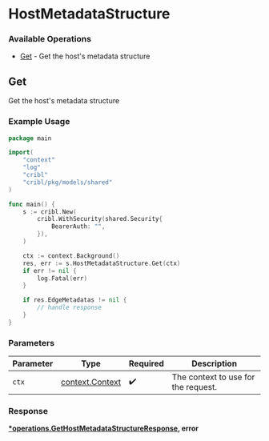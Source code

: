 # HostMetadataStructure

### Available Operations

* [Get](#get) - Get the host's metadata structure

## Get

Get the host's metadata structure

### Example Usage

```go
package main

import(
	"context"
	"log"
	"cribl"
	"cribl/pkg/models/shared"
)

func main() {
    s := cribl.New(
        cribl.WithSecurity(shared.Security{
            BearerAuth: "",
        }),
    )

    ctx := context.Background()
    res, err := s.HostMetadataStructure.Get(ctx)
    if err != nil {
        log.Fatal(err)
    }

    if res.EdgeMetadatas != nil {
        // handle response
    }
}
```

### Parameters

| Parameter                                             | Type                                                  | Required                                              | Description                                           |
| ----------------------------------------------------- | ----------------------------------------------------- | ----------------------------------------------------- | ----------------------------------------------------- |
| `ctx`                                                 | [context.Context](https://pkg.go.dev/context#Context) | :heavy_check_mark:                                    | The context to use for the request.                   |


### Response

**[*operations.GetHostMetadataStructureResponse](../../models/operations/gethostmetadatastructureresponse.md), error**

